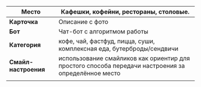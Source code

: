 
| **Место**            | Кафешки, кофейни, рестораны, столовые.                                                              |
| ---------------- | --------------------------------------------------------------------------------------------------- |
| **Карточка**         | Описание с фото                                                                                     |
| **Бот**              | Чат-бот с алгоритмом работы                                                                         |
| **Категория**        | кофе, чай, фастфуд, пицца, суши, комплексная еда, бутерброды/сендвичи                               |
| **Смайл-настроения** | использование смайликов как ориентир для простого способа передачи настроения за определённое место |
|                  |                                                                                                     |
